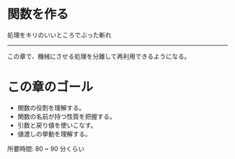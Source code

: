 # 関数を作る

処理をキリのいいところでぶった斬れ

---

この章で、機械にさせる処理を分離して再利用できるようになる。

# この章のゴール

- 関数の役割を理解する。
- 関数の名前が持つ性質を把握する。
- 引数と戻り値を使いこなす。
- 値渡しの挙動を理解する。

所要時間: 80 ~ 90 分くらい
